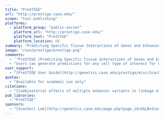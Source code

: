 ```yaml
---
title: "PreSTIGE"
url: "http://prestige.case.edu/"
scope: "tool-publishing"
platforms:
  - platform_group: "public-server"
    platform_url: "http://prestige.case.edu/"
    platform_text: "PreSTIGE"
    platform_location: US
summary: "Predicting Specific Tissue Interactions of Genes and Enhancers "
image: "/use/prestige/prestige.png"
comments:
  - '"PreSTIGE (Predicting Specific Tissue Interactions of Genes and Enhancers) predicts cell-line specific gene-enhancer interactions for a user-provided cell line as well as 12 PreSTIGE cell lines."'
  - "Users can generate predictions for any cell type of interest for which H3K4me1 ChIP-seq and RNA-seq data are available."
user_support:
  - "[PreSTIGE User Guide](http://genetics.case.edu/prestige/misc/Scacheri_PreSTIGE_User_Guide.pdf), [Email](mailto:olivia DOT corradin AT case DOT edu)"
quotas:
  - "Available for academic use only"
citations:
  - "[Combinatorial effects of multiple enhancer variants in linkage disequilibrium dictate levels of gene expression to confer susceptibility to common traits](http://genome.cshlp.org/content/early/2013/11/06/gr.164079.113.abstract) by Corradin, *et al.*, [*Genome Research*](http://genome.cshlp.org/) (2013)"
pub_libraries:
  - "PreSTIGE"
sponsors:
  - "[Scacheri Lab](http://genetics.case.edu/page.php?page_id=5&LN=Scacheri&FN=Peter) at [Case Western Reserve University](http://www.case.edu/), [Department of Genetics and Genome Sciences](http://genetics.case.edu/)"
---
```

